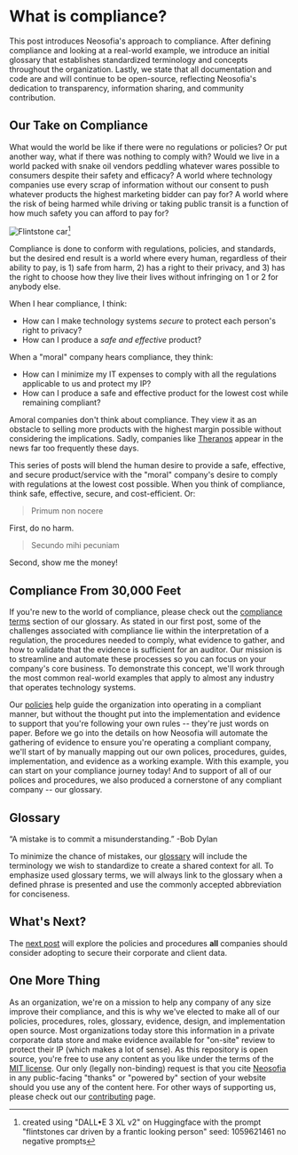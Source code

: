 <!--- Internal References -->
[pol]:   /qms/policies.md#data-integrity-and-privacy-dip
[compg]: /qms/glossary.md#compliance-terms
[g]:     /qms/glossary.md
[flint]: /shared/images/flintstones-car.png

<!--- External References -->
[ther]: https://en.wikipedia.org/wiki/Theranos#Exposure_and_downfall
[mit]: https://en.wikipedia.org/wiki/MIT_License
[ns]: https://github.com/neosofia/corporate
[contrib]: https://github.com/Neosofia/corporate/blob/main/CONTRIBUTING.md

# What is compliance?

This post introduces Neosofia's approach to compliance. After defining compliance and looking at a real-world example, we introduce an initial glossary that establishes standardized terminology and concepts throughout the organization. Lastly, we state that all documentation and code are and will continue to be open-source, reflecting Neosofia's dedication to transparency, information sharing, and community contribution.

## Our Take on Compliance

What would the world be like if there were no regulations or policies? Or put another way, what if there was nothing to comply with? Would we live in a world packed with snake oil vendors peddling whatever wares possible to consumers despite their safety and efficacy? A world where technology companies use every scrap of information without our consent to push whatever products the highest marketing bidder can pay for? A world where the risk of being harmed while driving or taking public transit is a function of how much safety you can afford to pay for?

![Flintstone car][flint][^credit]

Compliance is done to conform with regulations, policies, and standards, but the desired end result is a world where every human, regardless of their ability to pay, is 1) safe from harm, 2) has a right to their privacy, and 3) has the right to choose how they live their lives without infringing on 1 or 2 for anybody else.

When I hear compliance, I think:
 * How can I make technology systems *secure* to protect each person's right to privacy?
 * How can I produce a *safe and effective* product?

When a "moral" company hears compliance, they think:
 * How can I minimize my IT expenses to comply with all the regulations applicable to us and protect my IP?
 * How can I produce a safe and effective product for the lowest cost while remaining compliant?

Amoral companies don't think about compliance. They view it as an obstacle to selling more products with the highest margin possible without considering the implications. Sadly, companies like [Theranos][ther] appear in the news far too frequently these days.

This series of posts will blend the human desire to provide a safe, effective, and secure product/service with the "moral" company's desire to comply with regulations at the lowest cost possible. When you think of compliance, think safe, effective, secure, and cost-efficient. Or:

> Primum non nocere

First, do no harm.

> Secundo mihi pecuniam

Second, show me the money!

## Compliance From 30,000 Feet

If you're new to the world of compliance, please check out the [compliance terms][compg] section of our glossary. As stated in our first post, some of the challenges associated with compliance lie within the interpretation of a regulation, the procedures needed to comply, what evidence to gather, and how to validate that the evidence is sufficient for an auditor. Our mission is to streamline and automate these processes so you can focus on your company's core business. To demonstrate this concept, we'll work through the most common real-world examples that apply to almost any industry that operates technology systems. 

Our [policies][pol] help guide the organization into operating in a compliant manner, but without the thought put into the implementation and evidence to support that you're following your own rules -- they're just words on paper. Before we go into the details on how Neosofia will automate the gathering of evidence to ensure you're operating a compliant company, we'll start of by manually mapping out our own polices, procedures, guides, implementation, and evidence as a working example. With this example, you can start on your compliance journey today! And to support of all of our polices and procedures, we also produced a cornerstone of any compliant company -- our glossary.

## Glossary

“A mistake is to commit a misunderstanding.” -Bob Dylan

To minimize the chance of mistakes, our [glossary][g] will include the terminology we wish to standardize to create a shared context for all. To emphasize used glossary terms, we will always link to the glossary when a defined phrase is presented and use the commonly accepted abbreviation for conciseness.

## What's Next?

The [next post](./0004_mvc.md) will explore the policies and procedures **all** companies should consider adopting to secure their corporate and client data.

## One More Thing

As an organization, we're on a mission to help any company of any size improve their compliance, and this is why we've elected to make all of our policies, procedures, roles, glossary, evidence, design, and implementation open source. Most organizations today store this information in a private corporate data store and make evidence available for "on-site" review to protect their IP (which makes a lot of sense). As this repository is open source, you're free to use any content as you like under the terms of the [MIT license][mit]. Our only (legally non-binding) request is that you cite [Neosofia][ns] in any public-facing "thanks" or "powered by" section of your website should you use any of the content here. For other ways of supporting us, please check out our [contributing][contrib] page.

[^credit]: created using "DALL•E 3 XL v2" on Huggingface with the prompt "flintstones car driven by a frantic looking person" seed: 1059621461 no negative prompts
